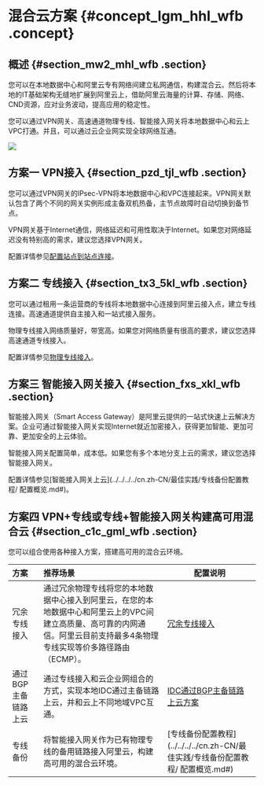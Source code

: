 # 混合云方案 {#concept_lgm_hhl_wfb .concept}

## 概述 {#section_mw2_mhl_wfb .section}

您可以在本地数据中心和阿里云专有网络间建立私网通信，构建混合云。然后将本地的IT基础架构无缝地扩展到阿里云上，借助阿里云海量的计算、存储、网络、CND资源，应对业务波动，提高应用的稳定性。

您可以通过VPN网关、高速通道物理专线、智能接入网关将本地数据中心和云上VPC打通。并且，可以通过云企业网实现全球网络互通。

![](http://static-aliyun-doc.oss-cn-hangzhou.aliyuncs.com/assets/img/64763/154288160632798_zh-CN.png)

## 方案一 VPN接入 {#section_pzd_tjl_wfb .section}

您可以通过VPN网关的IPsec-VPN将本地数据中心和VPC连接起来。VPN网关默认包含了两个不同的网关实例形成主备双机热备，主节点故障时自动切换到备节点。

VPN网关基于Internet通信，网络延迟和可用性取决于Internet。如果您对网络延迟没有特别高的需求，建议您选择VPN网关。

配置详情参见[配置站点到站点连接](../../../../cn.zh-CN/IPsec-VPN入门/配置站点到站点连接.md#)。

## 方案二 专线接入 {#section_tx3_5kl_wfb .section}

您可以通过租用一条运营商的专线将本地数据中心连接到阿里云接入点，建立专线连接。高速通道提供自主接入和一站式接入服务。

物理专线接入网络质量好，带宽高。如果您对网络质量有很高的要求，建议您选择高速通道专线接入。

配置详情参见[物理专线接入](../../../../cn.zh-CN/快速入门/物理专线接入.md#)。

## 方案三 智能接入网关接入 {#section_fxs_xkl_wfb .section}

智能接入网关（Smart Access Gateway）是阿里云提供的一站式快速上云解决方案。企业可通过智能接入网关实现Internet就近加密接入，获得更加智能、更加可靠、更加安全的上云体验。

智能接入网关配置简单，成本低。如果您有多个本地分支上云的需求，建议您选择智能接入网关。

配置详情参见[智能接入网关上云](../../../../cn.zh-CN/最佳实践/专线备份配置教程/ 配置概览.md#)。

## 方案四 VPN+专线或专线+智能接入网关构建高可用混合云 {#section_c1c_gml_wfb .section}

您可以组合使用各种接入方案，搭建高可用的混合云环境。

|方案|推荐场景|配置说明|
|:-|:---|----|
|冗余专线接入|通过冗余物理专线将您的本地数据中心接入到阿里云，在您的本地数据中心和阿里云上的VPC间建立高质量、高可靠的内网通信。阿里云目前支持最多4条物理专线实现等价多路径路由（ECMP）。|[冗余专线接入](../../../../cn.zh-CN/用户指南/物理专线连接/冗余专线接入.md#)|
|通过BGP主备链路上云|通过专线接入和云企业网组合的方式，实现本地IDC通过主备链路上云，并和云上不同地域VPC互通。|[IDC通过BGP主备链路上云方案](../../../../cn.zh-CN/最佳实践/IDC通过BGP主备链路上云方案.md#)|
|专线备份|将智能接入网关作为已有物理专线的备用链路接入阿里云，构建高可用的混合云环境。|[专线备份配置教程](../../../../cn.zh-CN/最佳实践/专线备份配置教程/ 配置概览.md#)|

